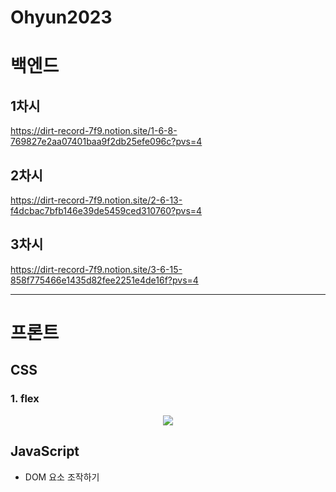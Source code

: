 # Ohyun2023
# 백엔드
## 1차시
https://dirt-record-7f9.notion.site/1-6-8-769827e2aa07401baa9f2db25efe096c?pvs=4

## 2차시
https://dirt-record-7f9.notion.site/2-6-13-f4dcbac7bfb146e39de5459ced310760?pvs=4

## 3차시  
https://dirt-record-7f9.notion.site/3-6-15-858f775466e1435d82fee2251e4de16f?pvs=4


----

# 프론트
## CSS

### 1. flex

<p align="center">
  <img src="https://github.com/min-bok/Ohyun2023/assets/81654172/686b16fd-845f-4a7b-bc6e-48ae13256515">
</p>

## JavaScript

- DOM 요소 조작하기
